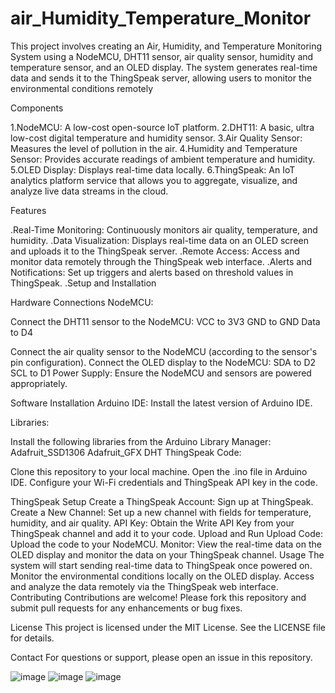 # air_Humidity_Temperature_Monitor
This project involves creating an Air, Humidity, and Temperature Monitoring System using a NodeMCU, DHT11 sensor, air quality sensor, humidity and temperature sensor, and an OLED display. The system generates real-time data and sends it to the ThingSpeak server, allowing users to monitor the environmental conditions remotely



Components

1.NodeMCU: A low-cost open-source IoT platform.
2.DHT11: A basic, ultra low-cost digital temperature and humidity sensor.
3.Air Quality Sensor: Measures the level of pollution in the air.
4.Humidity and Temperature Sensor: Provides accurate readings of ambient temperature and humidity.
5.OLED Display: Displays real-time data locally.
6.ThingSpeak: An IoT analytics platform service that allows you to aggregate, visualize, and analyze live data streams in the cloud.

Features

.Real-Time Monitoring: Continuously monitors air quality, temperature, and humidity.
.Data Visualization: Displays real-time data on an OLED screen and uploads it to the ThingSpeak server.
.Remote Access: Access and monitor data remotely through the ThingSpeak web interface.
.Alerts and Notifications: Set up triggers and alerts based on threshold values in ThingSpeak.
.Setup and Installation

Hardware Connections
NodeMCU:

Connect the DHT11 sensor to the NodeMCU:
VCC to 3V3
GND to GND
Data to D4

Connect the air quality sensor to the NodeMCU (according to the sensor's pin configuration).
Connect the OLED display to the NodeMCU:
SDA to D2
SCL to D1
Power Supply: Ensure the NodeMCU and sensors are powered appropriately.

Software Installation
Arduino IDE: Install the latest version of Arduino IDE.

Libraries:

Install the following libraries from the Arduino Library Manager:
Adafruit_SSD1306
Adafruit_GFX
DHT
ThingSpeak
Code:

Clone this repository to your local machine.
Open the .ino file in Arduino IDE.
Configure your Wi-Fi credentials and ThingSpeak API key in the code.

ThingSpeak Setup
Create a ThingSpeak Account: Sign up at ThingSpeak.
Create a New Channel: Set up a new channel with fields for temperature, humidity, and air quality.
API Key: Obtain the Write API Key from your ThingSpeak channel and add it to your code.
Upload and Run
Upload Code: Upload the code to your NodeMCU.
Monitor: View the real-time data on the OLED display and monitor the data on your ThingSpeak channel.
Usage
The system will start sending real-time data to ThingSpeak once powered on.
Monitor the environmental conditions locally on the OLED display.
Access and analyze the data remotely via the ThingSpeak web interface.
Contributing
Contributions are welcome! Please fork this repository and submit pull requests for any enhancements or bug fixes.

License
This project is licensed under the MIT License. See the LICENSE file for details.

Contact
For questions or support, please open an issue in this repository.

![image](https://github.com/vaibhav-raj-sing/air_Humidity_Temperature_Monitor/assets/114972308/1719b49b-500f-439e-bd8b-81323c1c1478)
![image](https://github.com/vaibhav-raj-sing/air_Humidity_Temperature_Monitor/assets/114972308/b13a7387-eefb-4905-910f-b1bed59fae6c)
![image](https://github.com/vaibhav-raj-sing/air_Humidity_Temperature_Monitor/assets/114972308/3cff4705-76b8-459f-ba8f-42b757ac90eb)


